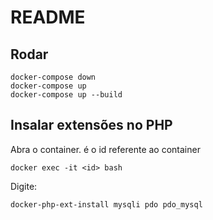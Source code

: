 # README

## Rodar

```CMD
docker-compose down
docker-compose up
docker-compose up --build

```

## Insalar extensões no PHP

Abra o container. <id> é o id referente ao container<br>

```CMD
docker exec -it <id> bash
```

Digite:<br>

```CMD
docker-php-ext-install mysqli pdo pdo_mysql
```
